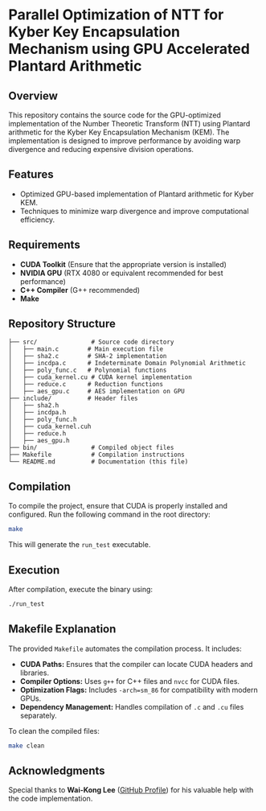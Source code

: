 # Parallel Optimization of NTT for Kyber Key Encapsulation Mechanism using GPU Accelerated Plantard Arithmetic

## Overview
This repository contains the source code for the GPU-optimized implementation of the Number Theoretic Transform (NTT) using Plantard arithmetic for the Kyber Key Encapsulation Mechanism (KEM). The implementation is designed to improve performance by avoiding warp divergence and reducing expensive division operations.

## Features
- Optimized GPU-based implementation of Plantard arithmetic for Kyber KEM.
- Techniques to minimize warp divergence and improve computational efficiency.

## Requirements
- **CUDA Toolkit** (Ensure that the appropriate version is installed)
- **NVIDIA GPU** (RTX 4080 or equivalent recommended for best performance)
- **C++ Compiler** (G++ recommended)
- **Make**

## Repository Structure
```
├── src/               # Source code directory
│   ├── main.c        # Main execution file
│   ├── sha2.c        # SHA-2 implementation
│   ├── incdpa.c      # Indeterminate Domain Polynomial Arithmetic
│   ├── poly_func.c   # Polynomial functions
│   ├── cuda_kernel.cu # CUDA kernel implementation
│   ├── reduce.c      # Reduction functions
│   ├── aes_gpu.c     # AES implementation on GPU
├── include/          # Header files
│   ├── sha2.h
│   ├── incdpa.h
│   ├── poly_func.h
│   ├── cuda_kernel.cuh
│   ├── reduce.h
│   ├── aes_gpu.h
├── bin/               # Compiled object files
├── Makefile           # Compilation instructions
└── README.md          # Documentation (this file)
```

## Compilation
To compile the project, ensure that CUDA is properly installed and configured. Run the following command in the root directory:
```bash
make
```
This will generate the `run_test` executable.

## Execution
After compilation, execute the binary using:
```bash
./run_test
```

## Makefile Explanation
The provided `Makefile` automates the compilation process. It includes:
- **CUDA Paths:** Ensures that the compiler can locate CUDA headers and libraries.
- **Compiler Options:** Uses `g++` for C++ files and `nvcc` for CUDA files.
- **Optimization Flags:** Includes `-arch=sm_86` for compatibility with modern GPUs.
- **Dependency Management:** Handles compilation of `.c` and `.cu` files separately.

To clean the compiled files:
```bash
make clean
```

## Acknowledgments
Special thanks to **Wai-Kong Lee** ([GitHub Profile](https://github.com/benlwk)) for his valuable help with the code implementation.
